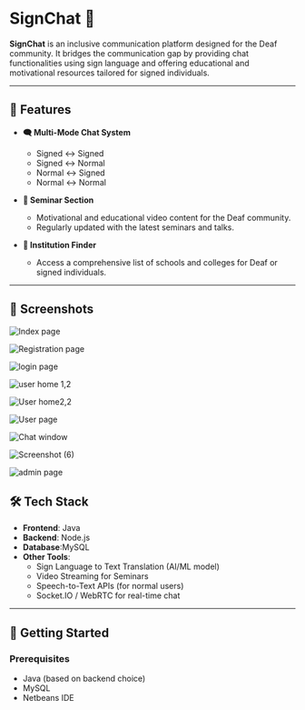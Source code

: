 # SignChat 🤟

**SignChat** is an inclusive communication platform designed for the Deaf community. It bridges the communication gap by providing chat functionalities using sign language and offering educational and motivational resources tailored for signed individuals.

---

## 🌟 Features

- **🗨️ Multi-Mode Chat System**
  - Signed ↔ Signed
  - Signed ↔ Normal
  - Normal ↔ Signed
  - Normal ↔ Normal

- **🎥 Seminar Section**
  - Motivational and educational video content for the Deaf community.
  - Regularly updated with the latest seminars and talks.

- **🏫 Institution Finder**
  - Access a comprehensive list of schools and colleges for Deaf or signed individuals.

---

## 📱 Screenshots
![Index page](https://github.com/user-attachments/assets/fc295a89-f556-4387-abf8-0e0d2c7f2d05)

![Registration page](https://github.com/user-attachments/assets/97365ffe-bf01-4ace-83be-2e31595237bd)

![login page](https://github.com/user-attachments/assets/59455cb3-465f-419b-8919-572114a3c2f6)

![user home 1,2](https://github.com/user-attachments/assets/9dd187ac-7fee-4ce8-8530-d6b7a3bdda5f)

![User home2,2](https://github.com/user-attachments/assets/0a3678ae-487f-4c93-a3c2-cfcca78f78cc)

![User page](https://github.com/user-attachments/assets/f1beb1a5-bf92-4225-9c38-cf3fe65f5679)

![Chat window](https://github.com/user-attachments/assets/a72a3197-1172-4fa4-b3f7-b170c442eec3)

![Screenshot (6)](https://github.com/user-attachments/assets/87dd2a39-8a45-4737-8abc-a4778bcd07f2)

![admin page](https://github.com/user-attachments/assets/6e5916ce-4168-4fab-a672-2ecc2d4a0123)

## 🛠️ Tech Stack

- **Frontend**: Java
- **Backend**: Node.js
- **Database**:MySQL
- **Other Tools**:
  - Sign Language to Text Translation (AI/ML model)
  - Video Streaming for Seminars
  - Speech-to-Text APIs (for normal users)
  - Socket.IO / WebRTC for real-time chat

---

## 🚀 Getting Started

### Prerequisites

- Java (based on backend choice)
- MySQL
- Netbeans IDE

